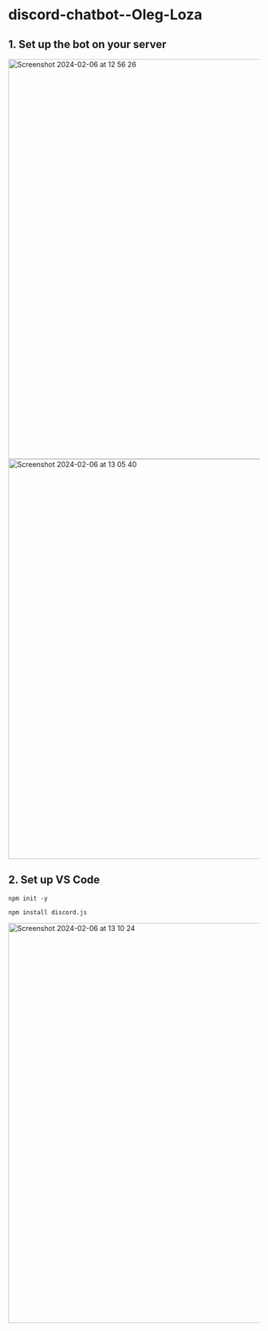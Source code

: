 # discord-chatbot--Oleg-Loza

## 1. Set up the bot on your server

<img width="800" alt="Screenshot 2024-02-06 at 12 56 26" src="https://github.com/fac30/discord-chatbot--Oleg-Loza/assets/113034133/bf0489e2-54d3-4d4f-9f23-83635efde685">
<img width="800" alt="Screenshot 2024-02-06 at 13 05 40" src="https://github.com/fac30/discord-chatbot--Oleg-Loza/assets/113034133/8fb94b6f-cb26-48ce-b77f-e001f598cc35">

## 2. Set up VS Code
```
npm init -y
```
```
npm install discord.js
```

<img width="800" alt="Screenshot 2024-02-06 at 13 10 24" src="https://github.com/fac30/discord-chatbot--Oleg-Loza/assets/113034133/b3019ddd-a038-4155-a868-f30bf9dc84b6">
